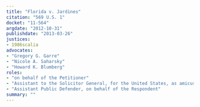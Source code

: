```yaml
---
title: "Florida v. Jardines"
citation: "569 U.S. 1"
docket: "11-564"
argdate: "2012-10-31"
publishdate: "2013-03-26"
justices:
- 1986scalia
advocates:
- "Gregory G. Garre"
- "Nicole A. Saharsky"
- "Howard K. Blumberg"
roles:
- "on behalf of the Petitioner"
- "Assistant to the Solicitor General, for the United States, as amicus curiae, supporting the Petitioner"
- "Assistant Public Defender, on behalf of the Respondent"
summary: ""
---
```



